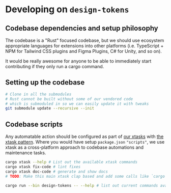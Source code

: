 # Developing on `design-tokens`

## Codebase dependencies and setup philosophy

The codebase is a "Rust" focused codebase, but we should use ecosystem appropriate languages for extensions into other platforms (i.e. TypeScript + NPM for Tailwind CSS plugins and Figma Plugins, C# for Unity, and so on).

It would be really awesome for anyone to be able to immediately start contributing if they only run a cargo command.

## Setting up the codebase

```sh
# Clone in all the submodules
# Rust cannot be built without some of our vendored code
# which is submoduled in so we can easily update it with tweaks
git submodule update --recursive --init
```

## Codebase scripts

Any automatable action should be configured as part of [our xtasks](./xtask/src/main.rs) with [the xtask pattern](https://github.com/matklad/cargo-xtask). Where you would have setup `package.json` `"scripts"`, we use xtask as a cross-platform approach to codebase automations and maintenance tasks.

```sh
cargo xtask --help # List out the available xtask commands
cargo xtask fix-code # lint fixes
cargo xtask doc-code # generate and show docs
# TODO: Make this main xtask clap based and add some calls like `cargo run design-tokens -- test-typography` as xtask stuff up here (or even set up a cargo-watch for reload and testing etc.)

cargo run --bin design-tokens -- --help # list out current commands available for design-tokens binary
```
